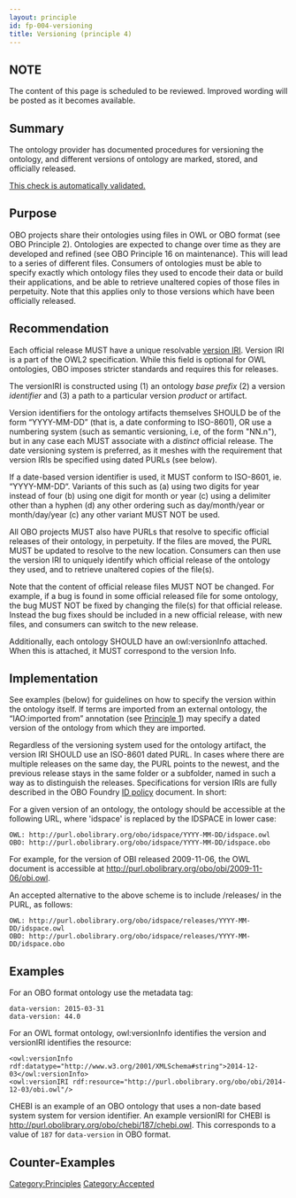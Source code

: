 ```yaml
---
layout: principle
id: fp-004-versioning
title: Versioning (principle 4)
---
```


NOTE
-------

The content of this page is scheduled to be reviewed. Improved wording will be posted as it becomes available.

Summary
-------

The ontology provider has documented procedures for versioning the ontology, and different versions of ontology are marked, stored, and officially released.

[This check is automatically validated.](checks/fp_004)

Purpose
-------------

OBO projects share their ontologies using files in OWL or OBO format (see OBO Principle 2). Ontologies are expected to change over time as they are developed and refined (see OBO Principle 16 on maintenance). This will lead to a series of different files. Consumers of ontologies must be able to specify exactly which ontology files they used to encode their data or build their applications, and be able to retrieve unaltered copies of those files in perpetuity. Note that this applies only to those versions which have been officially released.

Recommendation
-------

Each official release MUST have a unique resolvable [version IRI](https://www.w3.org/TR/owl2-syntax/#Ontology_IRI_and_Version_IRI). Version IRI is a part of the OWL2 specification. While this field is optional for OWL ontologies, OBO imposes stricter standards and requires this for releases.

The versionIRI is constructed using (1) an ontology _base prefix_ (2) a version _identifier_ and (3) a path to a particular version _product_ or artifact.

Version identifiers for the ontology artifacts themselves SHOULD be of the form “YYYY-MM-DD” (that is, a date conforming to ISO-8601), OR use a numbering system (such as semantic versioning, i.e, of the form "NN.n"), but in any case each MUST associate with a <i>distinct</i> official release. The date versioning system is preferred, as it meshes with the requirement that version IRIs be specified using dated PURLs (see below).

If a date-based version identifier is used, it MUST conform to ISO-8601, ie. “YYYY-MM-DD“. Variants of this such as (a) using two digits for year instead of four (b) using one digit for month or year (c) using a delimiter other than a hyphen (d) any other ordering such as day/month/year or month/day/year (c) any other variant MUST NOT be used.

All OBO projects MUST also have PURLs that resolve to specific official releases of their ontology, in perpetuity. If the files are moved, the PURL MUST be updated to resolve to the new location. Consumers can then use the version IRI to uniquely identify which official release of the ontology they used, and to retrieve unaltered copies of the file(s).

Note that the content of official release files MUST NOT be changed. For example, if a bug is found in some official released file for some ontology, the bug MUST NOT be fixed by changing the file(s) for that official release. Instead the bug fixes should be included in a new official release, with new files, and consumers can switch to the new release.

Additionally, each ontology SHOULD have an owl:versionInfo attached. When this is attached, it MUST correspond to the version Info. 

Implementation
-------

See examples (below) for guidelines on how to specify the version within the ontology itself. If terms are imported from an external ontology, the “IAO:imported from” annotation (see [Principle 1](http://obofoundry.org/principles/fp-001-open.html)) may specify a dated version of the ontology from which they are imported.

Regardless of the versioning system used for the ontology artifact, the version IRI SHOULD use an ISO-8601 dated PURL. In cases where there are multiple releases on the same day, the PURL points to the newest, and the previous release stays in the same folder or a subfolder, named in such a way as to distinguish the releases. Specifications for version IRIs are fully described in the OBO Foundry [ID policy](http://obofoundry.org/id-policy) document. In short: 

For a given version of an ontology, the ontology should be accessible at the following URL, where 'idspace' is replaced by the IDSPACE in lower case:

    OWL: http://purl.obolibrary.org/obo/idspace/YYYY-MM-DD/idspace.owl
    OBO: http://purl.obolibrary.org/obo/idspace/YYYY-MM-DD/idspace.obo

For example, for the version of OBI released 2009-11-06, the OWL document is accessible at http://purl.obolibrary.org/obo/obi/2009-11-06/obi.owl.

An accepted alternative to the above scheme is to include /releases/ in the PURL, as follows:

    OWL: http://purl.obolibrary.org/obo/idspace/releases/YYYY-MM-DD/idspace.owl
    OBO: http://purl.obolibrary.org/obo/idspace/releases/YYYY-MM-DD/idspace.obo
    

Examples
--------

For an OBO format ontology use the metadata tag:

    data-version: 2015-03-31
    data-version: 44.0

For an OWL format ontology, owl:versionInfo identifies the version and versionIRI identifies the resource:

    <owl:versionInfo rdf:datatype="http://www.w3.org/2001/XMLSchema#string">2014-12-03</owl:versionInfo>
    <owl:versionIRI rdf:resource="http://purl.obolibrary.org/obo/obi/2014-12-03/obi.owl"/>

CHEBI is an example of an OBO ontology that uses a non-date based system system for version identifier. An example versionIRI for CHEBI is http://purl.obolibrary.org/obo/chebi/187/chebi.owl. This corresponds to a value of `187` for `data-version` in OBO format.

Counter-Examples
----------------

<Category:Principles> <Category:Accepted>

